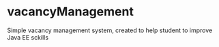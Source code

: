 vacancyManagement
=================

Simple vacancy management system, created to help student to improve Java EE sckills

